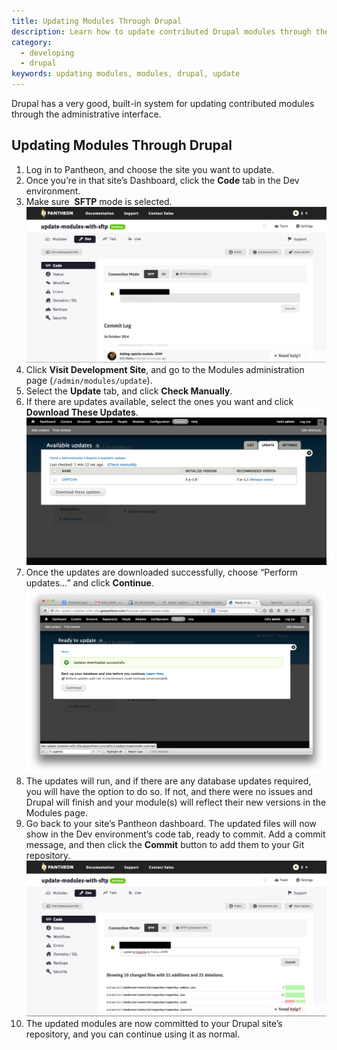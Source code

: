 ```yaml
---
title: Updating Modules Through Drupal
description: Learn how to update contributed Drupal modules through the administrative interface.
category:
  - developing
  - drupal
keywords: updating modules, modules, drupal, update
---
```

Drupal has a very good, built-in system for updating contributed modules through the administrative interface.

## Updating Modules Through Drupal

1. Log in to Pantheon, and choose the site you want to update.
2. Once you’re in that site’s Dashboard, click the **Code** tab in the Dev environment.
3. Make sure  **SFTP** mode is selected.  
 ![](/source/docs/assets/images/desk_images/360095.png)
4. Click **Visit Development Site**, and go to the Modules administration page (`/admin/modules/update`).
5. Select the **Update** tab, and click **Check Manually**.
6. If there are updates available, select the ones you want and click **Download These Updates**.  
 ![](/source/docs/assets/images/desk_images/360097.png)
7. Once the updates are downloaded successfully, choose “Perform updates…” and click **Continue**.  
 ![](/source/docs/assets/images/desk_images/360098.png)
8. The updates will run, and if there are any database updates required, you will have the option to do so. If not, and there were no issues and Drupal will finish and your module(s) will reflect their new versions in the Modules page.
9. Go back to your site’s Pantheon dashboard. The updated files will now show in the Dev environment’s code tab, ready to commit. Add a commit message, and then click the **Commit** button to add them to your Git repository.  
 ![](/source/docs/assets/images/desk_images/360246.png)
10. The updated modules are now committed to your Drupal site’s repository, and you can continue using it as normal.
